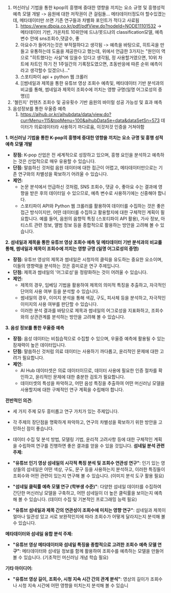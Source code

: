 
1. 머신러닝 기법을 통한 kpop의 흥행에 중대한 영향을 끼치는 요소 규명 및 흥행성적예측 모델 개발 -> 음원에 대한 저작권이 큰 걸림돌... 메타데이터정도야 할수있겠는데, 메타데이터만 쓰면 기존 연구들과 차별화 포인트가 적다고 사료됨
	1. https://www.dbpia.co.kr/pdf/pdfView.do?nodeId=NODE11101532 -> 메타데이터 기반, 가온차트 10위안에 드냐/못드냐의 classification모델, 예측변수 안에 sns조회수,댓글수, 좋
	2. 아요수가 들어가는것은 부적절하다고 생각됨 -> 예측을 바탕으로, 히트곡을 만들고 유통하는데 도움을 제공한다고 했는데, 위에서 언급한 3가지는 "원인이 역으로 "히트했다는 사실"에 있을수 있다고 생각됨, 정 사용할거였으면, 10위 차트에 차트인 하기 전 1주일간의 기록정도였으면, 초동반응에 따른 순위 예측이라고 생각할수 있겠으나..."
	3. 스포티파이 api + python 웹 크롤러
	4. [[썸네일과 제목을 통한 유튜브 영상 조회수 예측및, 메타데이터 기반 분석과의 비교를 통해, 썸네일과 제목이 조회수에 끼치는 영향 규명(일명 어그로성의 증명)]]
2. '첼린지' 컨텐츠 조회수 및 공유횟수 기반 음원의 바이럴 성공 가능성 및 효과 예측
3. 음성정보를 통한 우울증 예측
	1. https://aihub.or.kr/aihubdata/data/view.do?currMenu=115&topMenu=100&aihubDataSe=data&dataSetSn=573 데이터가 의료데이터라 사용하기 까다로움, 이것저것 인증을 거쳐야함


**1. 머신러닝 기법을 통한 K-pop의 흥행에 중대한 영향을 끼치는 요소 규명 및 흥행 성적 예측 모델 개발**

- **장점:** K-pop 산업은 전 세계적으로 성장하고 있으며, 흥행 요인을 분석하고 예측하는 것은 산업적으로 매우 유용할 수 있습니다.
- **단점:** 말씀하신 것처럼 음원 데이터에 대한 접근이 어렵고, 메타데이터만으로는 기존 연구와의 차별성을 확보하기 어려울 수 있습니다.
- **제언:**
    - 논문 분석에서 언급하신 것처럼, SNS 조회수, 댓글 수, 좋아요 수는 결과에 영향을 받은 후의 데이터일 수 있으므로, 예측 변수로 사용하기에는 신중해야 합니다.
    - 스포티파이 API와 Python 웹 크롤러를 활용하여 데이터를 수집하는 것은 좋은 접근 방식이지만, 어떤 데이터를 수집하고 활용할지에 대한 구체적인 계획이 필요합니다. 예를 들어, 음원의 음향적 특징 (스포티파이 API 활용), 가사 정보, 아티스트 관련 정보, 앨범 정보 등을 종합적으로 활용하는 방안을 고려해 볼 수 있습니다.

**2. 섬네일과 제목을 통한 유튜브 영상 조회수 예측 및 메타데이터 기반 분석과의 비교를 통해, 썸네일과 제목이 조회수에 끼치는 영향 규명 (일명 어그로성의 증명)**

- **장점:** 유튜브 영상의 제목과 썸네일은 시청자의 클릭을 유도하는 중요한 요소이며, 이들의 영향력을 분석하는 것은 흥미로운 연구 주제입니다.
- **단점:** 제목과 썸네일의 '어그로성'을 정량화하는 것이 어려울 수 있습니다.
- **제언:**
    - 제목의 경우, 임베딩 기법을 활용하여 제목의 의미적 특징을 추출하고, 자극적인 단어의 사용 여부 등을 분석할 수 있습니다.
    - 썸네일의 경우, 이미지 분석을 통해 색감, 구도, 피사체 등을 분석하고, 자극적인 이미지의 사용 여부를 판단할 수 있습니다.
    - 이러한 분석 결과를 바탕으로 제목과 썸네일의 어그로성을 지표화하고, 조회수와의 상관관계를 분석하는 방안을 고려해 볼 수 있습니다.

**3. 음성 정보를 통한 우울증 예측**

- **장점:** 음성 데이터는 비침습적으로 수집할 수 있으며, 우울증 예측에 활용될 수 있는 잠재력이 높은 데이터입니다.
- **단점:** 말씀하신 것처럼 의료 데이터는 사용하기 까다롭고, 윤리적인 문제에 대한 고려가 필요합니다.
- **제언:**
    - AI Hub 데이터셋은 의료 데이터이므로, 데이터 사용에 필요한 인증 절차를 확인하고, 윤리적인 문제에 대한 충분한 검토가 필요합니다.
    - 데이터셋의 특성을 파악하고, 어떤 음성 특징을 추출하여 어떤 머신러닝 모델을 사용할지에 대한 구체적인 연구 계획을 수립해야 합니다.

**전반적인 의견:**

- 세 가지 주제 모두 흥미롭고 연구 가치가 있는 주제입니다.
- 각 주제의 장단점을 명확하게 파악하고, 연구의 차별성을 확보하기 위한 방안을 고민하신 점이 좋습니다.
- 데이터 수집 및 분석 방법, 모델링 기법, 윤리적 고려사항 등에 대한 구체적인 계획을 수립하여 연구를 진행하면 좋은 결과를 얻을 수 있을 것입니다.
**섬네일 분석 관련 주제:**

- **"유튜브 인기 영상 섬네일의 시각적 특징 분석 및 조회수 연관성 연구"**: 인기 있는 영상들의 섬네일은 어떤 색상, 구도, 문구 등을 사용하는지 분석하고, 이러한 특징들이 조회수와 어떤 관련이 있는지 연구해 볼 수 있습니다. (이미지 분석 도구 활용 필요)
- **"섬네일 클릭률 예측 모델 연구 (학부생 수준)"**: 다양한 섬네일 데이터를 수집하여 간단한 머신러닝 모델을 구축하고, 어떤 섬네일이 더 높은 클릭률을 보이는지 예측해 볼 수 있습니다. (데이터 수집 및 기본적인 프로그래밍 능력 필요)
- **"유튜브 섬네일과 제목 간의 연관성이 조회수에 미치는 영향 연구"**: 섬네일과 제목이 얼마나 일관성 있고 서로 보완적인지에 따라 조회수가 어떻게 달라지는지 분석해 볼 수 있습니다.

**메타데이터와 섬네일 융합 분석 주제:**

- **"유튜브 영상 메타데이터와 섬네일 특징을 종합적으로 고려한 조회수 예측 모델 연구"**: 메타데이터와 섬네일 정보를 함께 활용하여 조회수를 예측하는 모델을 만들어 볼 수 있습니다. (기초적인 머신러닝 개념 학습 필요)

**기타 아이디어:**

- **"유튜브 영상 길이, 조회수, 시청 지속 시간 간의 관계 분석"**: 영상의 길이가 조회수나 시청 지속 시간에 어떤 영향을 미치는지 분석해 볼 수 있습니